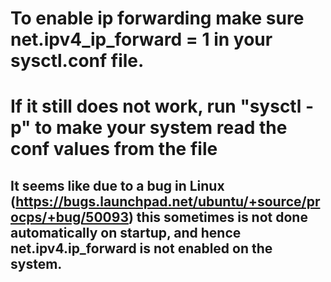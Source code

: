# To enable ip forwarding make sure net.ipv4_ip_forward = 1 in your sysctl.conf file.
# If it still does not work, run "sysctl -p" to make your system read the conf values from the file
## It seems like due to a bug in Linux (https://bugs.launchpad.net/ubuntu/+source/procps/+bug/50093) this sometimes is not done automatically on startup, and hence net.ipv4.ip_forward is not enabled on the system.
